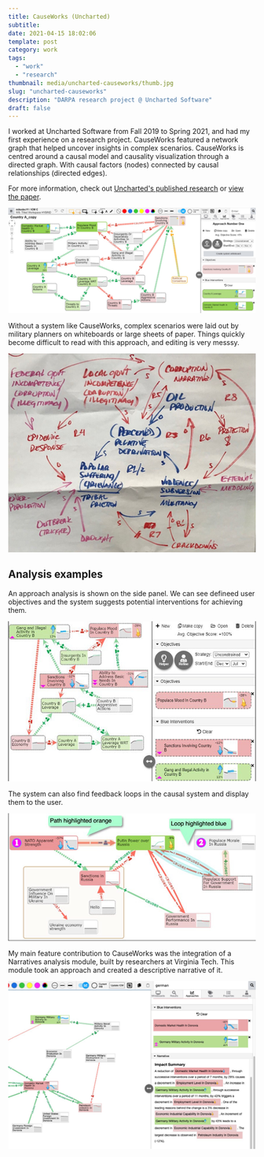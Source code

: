 ```yaml
---
title: CauseWorks (Uncharted)
subtitle:
date: 2021-04-15 18:02:06
template: post
category: work
tags:
  - "work"
  - "research"
thumbnail: media/uncharted-causeworks/thumb.jpg
slug: "uncharted-causeworks"
description: "DARPA research project @ Uncharted Software"
draft: false
---
```


I worked at Uncharted Software from Fall 2019 to Spring 2021, and had my first experience on a research project. CauseWorks featured a network graph that helped uncover insights in complex scenarios. CauseWorks is centred around a causal model and causality visualization through a directed graph. With causal factors (nodes) connected by causal relationships (directed edges).

For more information, check out [Uncharted's published research](https://uncharted.software/research/) or [view the paper](https://link.springer.com/article/10.1007/s42979-022-01452-y).

![CauseWorks UI](./cw-02-newer.jpg)

Without a system like CauseWorks, complex scenarios were laid out by military planners on whiteboards or large sheets of paper. Things quickly become difficult to read with this approach, and editing is very messsy.

![Causal diagram on paper](./cw-01-before.jpg)

## Analysis examples

An approach analysis is shown on the side panel. We can see defineed user objectives and the system suggests potential interventions for achieving them.

![Approach analysis screen](./cw-06-approach.jpg)

The system can also find feedback loops in the causal system and display them to the user.

![Feedback loop example](./cw-05-loops.jpg)

My main feature contribution to CauseWorks was the integration of a Narratives analysis module, built by researchers at Virginia Tech. This module took an approach and created a descriptive narrative of it.

![Feedback loop example](./cw-09-narratives.jpg)
